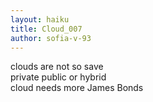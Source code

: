 ```yaml
---
layout: haiku
title: Cloud_007
author: sofia-v-93
---
```


clouds are not so save<br>
private public or hybrid<br>
cloud needs more James Bonds<br>